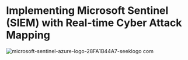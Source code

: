 # Implementing Microsoft Sentinel (SIEM) with Real-time Cyber Attack Mapping

![microsoft-sentinel-azure-logo-28FA1B44A7-seeklogo com](https://github.com/AmiliaSalva/Microsoft-Sentinel-SIEM/assets/132176058/599beb95-cf25-42a4-a84c-fa657ec5fbc7)
